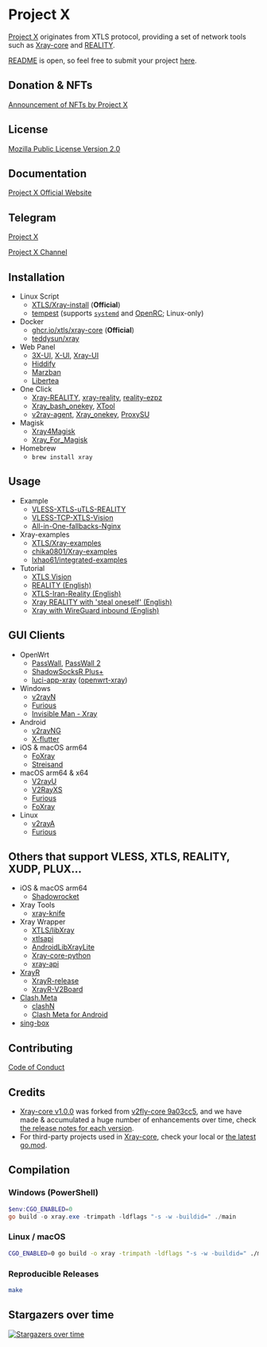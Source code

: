 # Project X

[Project X](https://github.com/XTLS) originates from XTLS protocol, providing a set of network tools such as [Xray-core](https://github.com/amnezia-vpn/amnezia-xray-core) and [REALITY](https://github.com/XTLS/REALITY).

[README](https://github.com/amnezia-vpn/amnezia-xray-core#readme) is open, so feel free to submit your project [here](https://github.com/amnezia-vpn/amnezia-xray-core/pulls).

## Donation & NFTs

[Announcement of NFTs by Project X](https://github.com/XTLS/Xray-core/discussions/3633)

## License

[Mozilla Public License Version 2.0](https://github.com/amnezia-vpn/amnezia-xray-core/blob/main/LICENSE)

## Documentation

[Project X Official Website](https://xtls.github.io)

## Telegram

[Project X](https://t.me/projectXray)

[Project X Channel](https://t.me/projectXtls)

## Installation

- Linux Script
  - [XTLS/Xray-install](https://github.com/XTLS/Xray-install) (**Official**)
  - [tempest](https://github.com/team-cloudchaser/tempest) (supports [`systemd`](https://systemd.io) and [OpenRC](https://github.com/OpenRC/openrc); Linux-only)
- Docker
  - [ghcr.io/xtls/xray-core](https://ghcr.io/xtls/xray-core) (**Official**)
  - [teddysun/xray](https://hub.docker.com/r/teddysun/xray)
- Web Panel
  - [3X-UI](https://github.com/MHSanaei/3x-ui), [X-UI](https://github.com/alireza0/x-ui), [Xray-UI](https://github.com/qist/xray-ui)
  - [Hiddify](https://github.com/hiddify/hiddify-config)
  - [Marzban](https://github.com/Gozargah/Marzban)
  - [Libertea](https://github.com/VZiChoushaDui/Libertea)
- One Click
  - [Xray-REALITY](https://github.com/zxcvos/Xray-script), [xray-reality](https://github.com/sajjaddg/xray-reality), [reality-ezpz](https://github.com/aleskxyz/reality-ezpz)
  - [Xray_bash_onekey](https://github.com/hello-yunshu/Xray_bash_onekey), [XTool](https://github.com/LordPenguin666/XTool)
  - [v2ray-agent](https://github.com/mack-a/v2ray-agent), [Xray_onekey](https://github.com/wulabing/Xray_onekey), [ProxySU](https://github.com/proxysu/ProxySU)
- Magisk
  - [Xray4Magisk](https://github.com/Asterisk4Magisk/Xray4Magisk)
  - [Xray_For_Magisk](https://github.com/E7KMbb/Xray_For_Magisk)
- Homebrew
  - `brew install xray`

## Usage

- Example
  - [VLESS-XTLS-uTLS-REALITY](https://github.com/XTLS/REALITY#readme)
  - [VLESS-TCP-XTLS-Vision](https://github.com/XTLS/Xray-examples/tree/main/VLESS-TCP-XTLS-Vision)
  - [All-in-One-fallbacks-Nginx](https://github.com/XTLS/Xray-examples/tree/main/All-in-One-fallbacks-Nginx)
- Xray-examples
  - [XTLS/Xray-examples](https://github.com/XTLS/Xray-examples)
  - [chika0801/Xray-examples](https://github.com/chika0801/Xray-examples)
  - [lxhao61/integrated-examples](https://github.com/lxhao61/integrated-examples)
- Tutorial
  - [XTLS Vision](https://github.com/chika0801/Xray-install)
  - [REALITY (English)](https://cscot.pages.dev/2023/03/02/Xray-REALITY-tutorial/)
  - [XTLS-Iran-Reality (English)](https://github.com/SasukeFreestyle/XTLS-Iran-Reality)
  - [Xray REALITY with 'steal oneself' (English)](https://computerscot.github.io/vless-xtls-utls-reality-steal-oneself.html)
  - [Xray with WireGuard inbound (English)](https://g800.pages.dev/wireguard)

## GUI Clients

- OpenWrt
  - [PassWall](https://github.com/xiaorouji/openwrt-passwall), [PassWall 2](https://github.com/xiaorouji/openwrt-passwall2)
  - [ShadowSocksR Plus+](https://github.com/fw876/helloworld)
  - [luci-app-xray](https://github.com/yichya/luci-app-xray) ([openwrt-xray](https://github.com/yichya/openwrt-xray))
- Windows
  - [v2rayN](https://github.com/2dust/v2rayN)
  - [Furious](https://github.com/LorenEteval/Furious)
  - [Invisible Man - Xray](https://github.com/InvisibleManVPN/InvisibleMan-XRayClient)
- Android
  - [v2rayNG](https://github.com/2dust/v2rayNG)
  - [X-flutter](https://github.com/XTLS/X-flutter)
- iOS & macOS arm64
  - [FoXray](https://apps.apple.com/app/foxray/id6448898396)
  - [Streisand](https://apps.apple.com/app/streisand/id6450534064)
- macOS arm64 & x64
  - [V2rayU](https://github.com/yanue/V2rayU)
  - [V2RayXS](https://github.com/tzmax/V2RayXS)
  - [Furious](https://github.com/LorenEteval/Furious)
  - [FoXray](https://apps.apple.com/app/foxray/id6448898396)
- Linux
  - [v2rayA](https://github.com/v2rayA/v2rayA)
  - [Furious](https://github.com/LorenEteval/Furious)

## Others that support VLESS, XTLS, REALITY, XUDP, PLUX...

- iOS & macOS arm64
  - [Shadowrocket](https://apps.apple.com/app/shadowrocket/id932747118)
- Xray Tools
  - [xray-knife](https://github.com/lilendian0x00/xray-knife)
- Xray Wrapper
  - [XTLS/libXray](https://github.com/XTLS/libXray)
  - [xtlsapi](https://github.com/hiddify/xtlsapi)
  - [AndroidLibXrayLite](https://github.com/2dust/AndroidLibXrayLite)
  - [Xray-core-python](https://github.com/LorenEteval/Xray-core-python)
  - [xray-api](https://github.com/XVGuardian/xray-api)
- [XrayR](https://github.com/XrayR-project/XrayR)
  - [XrayR-release](https://github.com/XrayR-project/XrayR-release)
  - [XrayR-V2Board](https://github.com/missuo/XrayR-V2Board)
- [Clash.Meta](https://github.com/MetaCubeX/Clash.Meta)
  - [clashN](https://github.com/2dust/clashN)
  - [Clash Meta for Android](https://github.com/MetaCubeX/ClashMetaForAndroid)
- [sing-box](https://github.com/SagerNet/sing-box)

## Contributing

[Code of Conduct](https://github.com/amnezia-vpn/amnezia-xray-core/blob/main/CODE_OF_CONDUCT.md)

## Credits

- [Xray-core v1.0.0](https://github.com/amnezia-vpn/amnezia-xray-core/releases/tag/v1.0.0) was forked from [v2fly-core 9a03cc5](https://github.com/v2fly/v2ray-core/commit/9a03cc5c98d04cc28320fcee26dbc236b3291256), and we have made & accumulated a huge number of enhancements over time, check [the release notes for each version](https://github.com/amnezia-vpn/amnezia-xray-core/releases).
- For third-party projects used in [Xray-core](https://github.com/amnezia-vpn/amnezia-xray-core), check your local or [the latest go.mod](https://github.com/amnezia-vpn/amnezia-xray-core/blob/main/go.mod).

## Compilation

### Windows (PowerShell)

```powershell
$env:CGO_ENABLED=0
go build -o xray.exe -trimpath -ldflags "-s -w -buildid=" ./main
```

### Linux / macOS

```bash
CGO_ENABLED=0 go build -o xray -trimpath -ldflags "-s -w -buildid=" ./main
```

### Reproducible Releases

```bash
make
```

## Stargazers over time

[![Stargazers over time](https://starchart.cc/XTLS/Xray-core.svg)](https://starchart.cc/XTLS/Xray-core)
